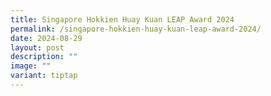 ```yaml
---
title: Singapore Hokkien Huay Kuan LEAP Award 2024
permalink: /singapore-hokkien-huay-kuan-leap-award-2024/
date: 2024-08-29
layout: post
description: ""
image: ""
variant: tiptap
---
```

